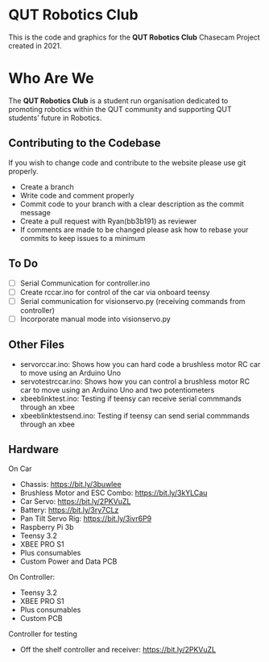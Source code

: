 # QUT Robotics Club
This is the code and graphics for the **QUT Robotics Club** Chasecam Project created in 2021.

# Who Are We 
The **QUT Robotics Club** is a student run organisation dedicated to promoting robotics within the QUT community and supporting QUT students’ future in Robotics.

## Contributing to the Codebase
If you wish to change code and contribute to the website please use git properly.
 - Create a branch
 - Write code and comment properly
 - Commit code to your branch with a clear description as the commit message
 - Create a pull request with Ryan(bb3b191) as reviewer
 - If comments are made to be changed please ask how to rebase your commits to keep issues to a minimum

## To Do
 - [ ] Serial Communication for controller.ino
 - [ ] Create rccar.ino for control of the car via onboard teensy
 - [ ] Serial communication for visionservo.py (receiving commands from controller)
 - [ ] Incorporate manual mode into visionservo.py

 ## Other Files
- servorccar.ino: Shows how you can hard code a brushless motor RC car to move using an Arduino Uno
- servotestrccar.ino: Shows how you can control a brushless motor RC car to move using an Arduino Uno and two potentiometers
- xbeeblinktest.ino: Testing if teensy can receive serial commmands through an xbee
- xbeeblinktestsend.ino: Testing if teensy can send serial commmands through an xbee

## Hardware
On Car
- Chassis: https://bit.ly/3buwlee
- Brushless Motor and ESC Combo: https://bit.ly/3kYLCau 
- Car Servo: https://bit.ly/2PKVuZL  
- Battery: https://bit.ly/3ry7CLz 
- Pan Tilt Servo Rig: https://bit.ly/3ivr6P9
- Raspberry Pi 3b
- Teensy 3.2
- XBEE PRO S1
- Plus consumables
- Custom Power and Data PCB

On Controller:
- Teensy 3.2
- XBEE PRO S1
- Plus consumables
- Custom PCB

Controller for testing
- Off the shelf controller and receiver: https://bit.ly/2PKVuZL